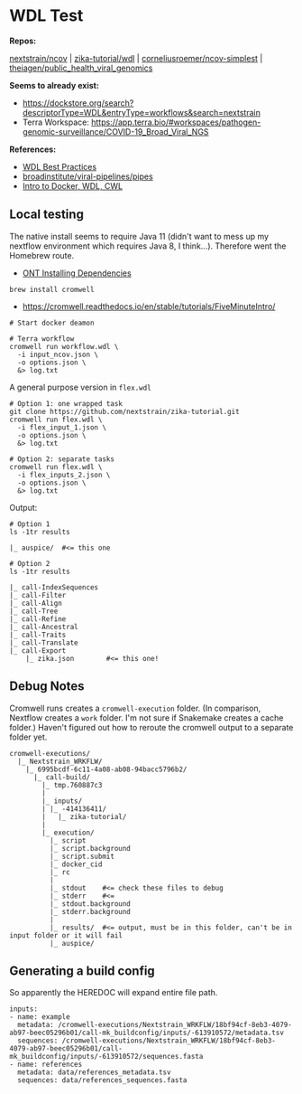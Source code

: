 # WDL Test

**Repos:**

[nextstrain/ncov](https://github.com/nextstrain/ncov) | [zika-tutorial/wdl](https://github.com/nextstrain/zika-tutorial/tree/wdl) | [corneliusroemer/ncov-simplest](https://github.com/corneliusroemer/ncov-simplest) | [theiagen/public\_health\_viral\_genomics](https://github.com/theiagen/public_health_viral_genomics)

**Seems to already exist:**

* https://dockstore.org/search?descriptorType=WDL&entryType=workflows&search=nextstrain
* Terra Workspace: https://app.terra.bio/#workspaces/pathogen-genomic-surveillance/COVID-19_Broad_Viral_NGS

**References:**

* [WDL Best Practices](https://docs.dockstore.org/en/develop/advanced-topics/best-practices/wdl-best-practices.html)
* [broadinstitute/viral-pipelines/pipes](https://github.com/broadinstitute/viral-pipelines/tree/master/pipes)
* [Intro to Docker, WDL, CWL](https://bdcatalyst.gitbook.io/biodata-catalyst-documentation/written-documentation/getting-started/analyze-data-1/dockstore/intro-to-docker-wdl-cwl)

## Local testing

The native install seems to require Java 11 (didn't want to mess up my nextflow environment which requires Java 8, I think...). Therefore went the Homebrew route.

* [ONT Installing Dependencies](https://dockstore.org/workflows/github.com/aryeelab/nanopore_tools/combine_sample_sheets:dev?tab=info)

```
brew install cromwell
```

* https://cromwell.readthedocs.io/en/stable/tutorials/FiveMinuteIntro/

```
# Start docker deamon

# Terra workflow
cromwell run workflow.wdl \
  -i input_ncov.json \
  -o options.json \
  &> log.txt
```

A general purpose version in `flex.wdl`

```
# Option 1: one wrapped task
git clone https://github.com/nextstrain/zika-tutorial.git
cromwell run flex.wdl \
  -i flex_input_1.json \
  -o options.json \
  &> log.txt

# Option 2: separate tasks
cromwell run flex.wdl \
  -i flex_inputs_2.json \
  -o options.json \
  &> log.txt
```

Output:

```
# Option 1
ls -1tr results

|_ auspice/  #<= this one

# Option 2
ls -1tr results

|_ call-IndexSequences
|_ call-Filter
|_ call-Align
|_ call-Tree
|_ call-Refine
|_ call-Ancestral
|_ call-Traits
|_ call-Translate
|_ call-Export
    |_ zika.json        #<= this one!
```

## Debug Notes

Cromwell runs creates a `cromwell-execution` folder. (In comparison, Nextflow creates a `work` folder. I'm not sure if Snakemake creates a cache folder.) Haven't figured out how to reroute the cromwell output to a separate folder yet.

```
cromwell-executions/
  |_ Nextstrain_WRKFLW/
    |_ 6995bcdf-6c11-4a08-ab08-94bacc5796b2/
      |_ call-build/
        |_ tmp.760887c3
        |
        |_ inputs/
        | |_ -414136411/
        |   |_ zika-tutorial/
        |
        |_ execution/
          |_ script
          |_ script.background
          |_ script.submit
          |_ docker_cid
          |_ rc
          |
          |_ stdout    #<= check these files to debug
          |_ stderr    #<=
          |_ stdout.background
          |_ stderr.background
          |
          |_ results/  #<= output, must be in this folder, can't be in input folder or it will fail
          |_ auspice/
```

## Generating a build config

So apparently the HEREDOC will expand entire file path.

```
inputs:
- name: example
  metadata: /cromwell-executions/Nextstrain_WRKFLW/18bf94cf-8eb3-4079-ab97-beec05296b01/call-mk_buildconfig/inputs/-613910572/metadata.tsv
  sequences: /cromwell-executions/Nextstrain_WRKFLW/18bf94cf-8eb3-4079-ab97-beec05296b01/call-mk_buildconfig/inputs/-613910572/sequences.fasta
- name: references
  metadata: data/references_metadata.tsv
  sequences: data/references_sequences.fasta
```
